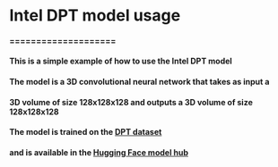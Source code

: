 # Intel DPT model usage

#### ====================

####

#### This is a simple example of how to use the Intel DPT model

####

#### The model is a 3D convolutional neural network that takes as input a

#### 3D volume of size 128x128x128 and outputs a 3D volume of size 128x128x128

####

#### The model is trained on the [DPT dataset](https://huggingface.co/docs/transformers/main/en/model_doc/dpt#dpt)

#### and is available in the [Hugging Face model hub](https://huggingface.co/intel/dpt-large-patch16-384)
